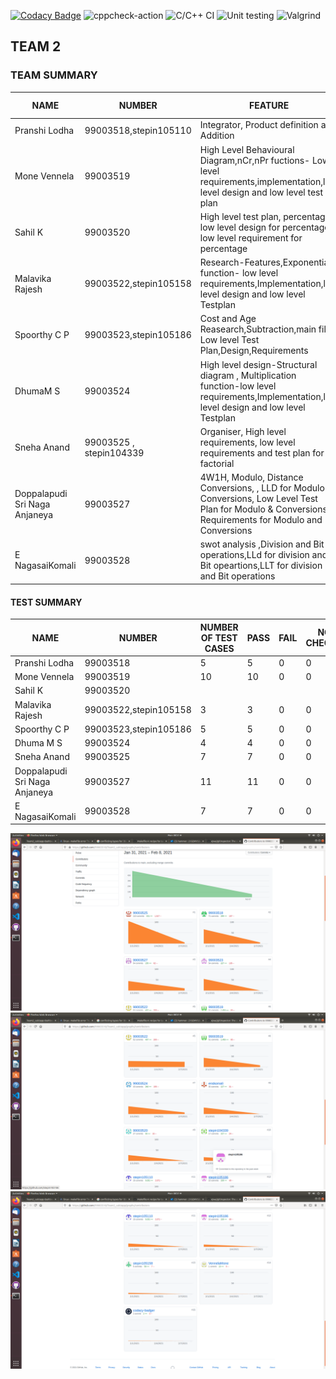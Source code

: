 
[![Codacy Badge](https://api.codacy.com/project/badge/Grade/801e979a09a6421b8bd328c8b943a726)](https://app.codacy.com/gh/99003518/Team2_calciapp?utm_source=github.com&utm_medium=referral&utm_content=99003518/Team2_calciapp&utm_campaign=Badge_Grade)
![cppcheck-action](https://github.com/99003518/Team2_calciapp/workflows/cppcheck-action/badge.svg)
![C/C++ CI](https://github.com/99003518/Team2_calciapp/workflows/C/C++%20CI/badge.svg)
![Unit testing](https://github.com/99003518/Team2_calciapp/workflows/Unit%20testing/badge.svg)
![Valgrind](https://github.com/99003518/Team2_calciapp/actions/workflows/Valgrind.yml/badge.svg)

## TEAM 2

### TEAM SUMMARY

|NAME|NUMBER|FEATURE|ISSUES RAISED|ISSUES RESOLVED|
|-----|-----|-----|-----|-----|
|Pranshi Lodha|99003518,stepin105110|Integrator, Product definition and Addition|||
|Mone Vennela|99003519|High Level Behavioural Diagram,nCr,nPr fuctions- Low level requirements,implementation,low level design and low level test plan|||
|Sahil K|99003520|High level test plan, percentage, low level design for percentage, low level requirement for percentage ||
|Malavika Rajesh|99003522,stepin105158|Research-Features,Exponential function- low level requirements,Implementation,low level design and low level Testplan|10 | 10 |
|Spoorthy C P|99003523,stepin105186|Cost and Age Reasearch,Subtraction,main file, Low level Test Plan,Design,Requirements||
|DhumaM S|99003524|High level design-Structural diagram , Multiplication function-low level requirements,Implementation,low level design and low level Testplan||
|Sneha Anand|99003525 , stepin104339|Organiser, High level requirements, low level requirements and test plan for factorial |||
|Doppalapudi Sri Naga Anjaneya|99003527|4W1H, Modulo, Distance Conversions, , LLD for Modulo & Conversions, Low Level Test Plan for Modulo & Conversions, Requirements for Modulo and Conversions||
|E NagasaiKomali|99003528|swot analysis ,Division and Bit operations,LLd for division and Bit opeartions,LLT for division and Bit operations||

#### TEST SUMMARY

|NAME|NUMBER|NUMBER OF TEST CASES| PASS|FAIL |NOT CHECKED |
|-----|-----|-----|-----|-----|-----|
|Pranshi Lodha|99003518|5|5|0|0|
|Mone Vennela|99003519|10|10|0|0|
|Sahil K|99003520|||
|Malavika Rajesh|99003522,stepin105158|3|3|0|0|
|Spoorthy C P|99003523,stepin105186|5|5|0|0|
|Dhuma M S|99003524|4|4|0|0|
|Sneha Anand|99003525|7|7|0|0|
|Doppalapudi Sri Naga Anjaneya|99003527|11|11|0|0|
|E NagasaiKomali|99003528|7|7|0|0|

![progress](https://github.com/99003518/Team2_calciapp/blob/main/Screenshot%20from%202021-02-08%2008-51-16.png)
![progress2](https://github.com/99003518/Team2_calciapp/blob/main/Screenshot%20from%202021-02-08%2008-51-21.png)
![progress3](https://github.com/99003518/Team2_calciapp/blob/main/Screenshot%20from%202021-02-08%2008-51-25.png)
